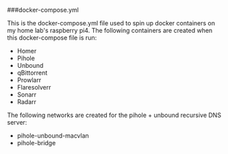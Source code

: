###docker-compose.yml

This is the docker-compose.yml file used to spin up docker containers on my home lab's raspberry pi4. The following containers are created when this docker-compose file is run:

- Homer
- Pihole
- Unbound
- qBittorrent
- Prowlarr
- Flaresolverr
- Sonarr
- Radarr

The following networks are created for the pihole + unbound recursive DNS server:

- pihole-unbound-macvlan
- pihole-bridge
